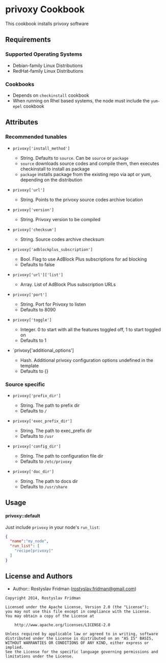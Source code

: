 privoxy Cookbook
==============
This cookbook installs privoxy software

Requirements
------------
### Supported Operating Systems
- Debian-family Linux Distributions
- RedHat-family Linux Distributions

### Cookbooks
- Depends on `checkinstall` cookbook
- When running on Rhel based systems, the node must include the `yum-epel` cookbook

Attributes
----------
### Recommended tunables

* `privoxy['install_method']`
  - String. Defaults to `source`. Can be `source` or `package`
  - `source` downloads source codes and compile them, then executes checkinstall to install as package
  - `package` installs package from the existing repo via apt or yum, depending on the distribution

* `privoxy['url']`
  - String. Points to the privoxy source codes archive location

* `privoxy['version']`
  - String. Privoxy version to be compiled

* `privoxy['checksum']`
  - String. Source codes archive checksum

* `privoxy['adblockplus_subscription']`
  - Bool. Flag to use AdBlock Plus subscriptions for ad blocking
  - Defaults to false

* `privoxy['url']['list']`
  - Array. List of AdBlock Plus subscription URLs

* `privoxy['port']`
  - String. Port for Privoxy to listen
  - Defaults to 8090

* `privoxy['toggle']`
  - Integer. 0 to start with all the features toggled off, 1 to start toggled on
  - Defaults to 1

* `privoxy['additional_options']
  - Hash. Additional privoxy configuration options undefined in the template
  - Defaults to {}

### Source specific

* `privoxy['prefix_dir']`
  - String. The path to prefix dir
  - Defaults to `/`

* `privoxy['exec_prefix_dir']`
  - String. The path to exec_prefix dir
  - Defaults to `/usr`

* `privoxy['config_dir']`
  - String. The path to configuration file dir
  - Defaults to `/etc/privoxy`

* `privoxy['doc_dir']`
  - String. The path to docs dir
  - Defaults to `/usr/share`

Usage
-----
#### privoxy::default
Just include `privoxy` in your node's `run_list`:

```json
{
  "name":"my_node",
  "run_list": [
    "recipe[privoxy]"
  ]
}
```

License and Authors
-------------------

- Author:: Rostyslav Fridman (rostyslav.fridman@gmail.com)

```text
Copyright 2014, Rostyslav Fridman

Licensed under the Apache License, Version 2.0 (the "License");
you may not use this file except in compliance with the License.
You may obtain a copy of the License at

    http://www.apache.org/licenses/LICENSE-2.0

Unless required by applicable law or agreed to in writing, software
distributed under the License is distributed on an "AS IS" BASIS,
WITHOUT WARRANTIES OR CONDITIONS OF ANY KIND, either express or implied.
See the License for the specific language governing permissions and
limitations under the License.
```

